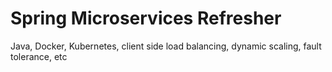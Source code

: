 # Spring Microservices Refresher
Java, Docker, Kubernetes, client side load balancing, dynamic scaling, fault tolerance, etc
